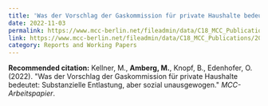```yaml
---
title: 'Was der Vorschlag der Gaskommission für private Haushalte bedeutet'
date: 2022-11-03
permalink: https://www.mcc-berlin.net/fileadmin/data/C18_MCC_Publications/2022_MCC_Analyse_Ergebnisse_Gaskommission.pdf
link: https://www.mcc-berlin.net/fileadmin/data/C18_MCC_Publications/2022_MCC_Analyse_Ergebnisse_Gaskommission.pdf
category: Reports and Working Papers
---
```


**Recommended citation:**
Kellner, M., <b>Amberg, M.</b>, Knopf, B., Edenhofer, O. (2022). &quot;Was der Vorschlag der Gaskommission für private Haushalte bedeutet: Substanzielle Entlastung, aber sozial unausgewogen.&quot; <i>MCC-Arbeitspapier</i>.